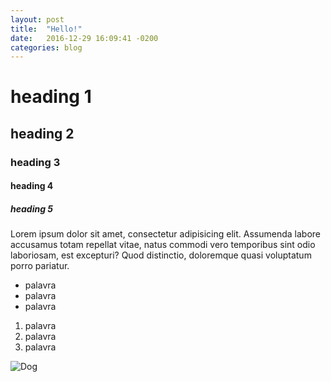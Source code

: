 ```yaml
---
layout: post
title:  "Hello!"
date:   2016-12-29 16:09:41 -0200
categories: blog
---
```


# heading 1

## heading 2

### heading 3

#### heading 4

##### heading 5

Lorem ipsum dolor sit amet, consectetur adipisicing elit. Assumenda labore accusamus totam repellat vitae, natus commodi vero temporibus sint odio laboriosam, est excepturi? Quod distinctio, doloremque quasi voluptatum porro pariatur.

- palavra
- palavra
- palavra

1. palavra
2. palavra
3. palavra

![Dog](http://tendencee.com.br/wp-content/uploads/2016/07/milo-fofo-bulldog-narcoleptico-1.jpg?355f71)